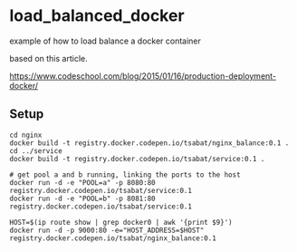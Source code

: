 # load_balanced_docker
example of how to load balance a docker container

based on this article.

https://www.codeschool.com/blog/2015/01/16/production-deployment-docker/

## Setup

```
cd nginx
docker build -t registry.docker.codepen.io/tsabat/nginx_balance:0.1 .
cd ../service
docker build -t registry.docker.codepen.io/tsabat/service:0.1 .

# get pool a and b running, linking the ports to the host
docker run -d -e "POOL=a" -p 8080:80 registry.docker.codepen.io/tsabat/service:0.1
docker run -d -e "POOL=b" -p 8081:80 registry.docker.codepen.io/tsabat/service:0.1

HOST=$(ip route show | grep docker0 | awk '{print $9}')
docker run -d -p 9000:80 -e="HOST_ADDRESS=$HOST" registry.docker.codepen.io/tsabat/nginx_balance:0.1
```
